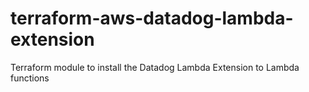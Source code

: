 # terraform-aws-datadog-lambda-extension
Terraform module to install the Datadog Lambda Extension to Lambda functions
